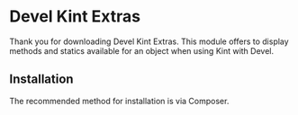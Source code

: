 # Devel Kint Extras

Thank you for downloading Devel Kint Extras. This module offers to display
methods and statics available for an object when using Kint with Devel.

## Installation

The recommended method for installation is via Composer.
